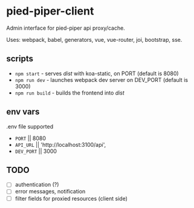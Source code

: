 # pied-piper-client

Admin interface for pied-piper api proxy/cache.

Uses: webpack, babel, generators, vue, vue-router, joi, bootstrap, sse.

## scripts

* `npm start` - serves _dist_ with koa-static, on PORT (default is 8080)
* `npm run dev` - launches webpack dev server on DEV_PORT (default is 3000)
* `npm run build` - builds the frontend into _dist_

## env vars

.env file supported

* `PORT` || 8080
* `API_URL` || 'http://localhost:3100/api',
* `DEV_PORT` || 3000

## TODO

- [ ] authentication (?)
- [ ] error messages, notification
- [ ] filter fields for proxied resources (client side)
